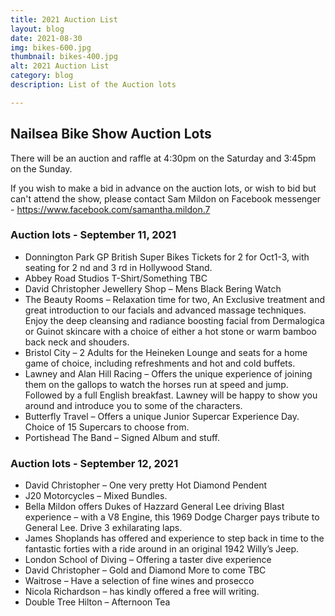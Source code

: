 ```yaml
---
title: 2021 Auction List
layout: blog
date: 2021-08-30
img: bikes-600.jpg
thumbnail: bikes-400.jpg
alt: 2021 Auction List
category: blog
description: List of the Auction lots

---
```


## Nailsea Bike Show Auction Lots

There will be an auction and raffle at 4:30pm on the Saturday and 3:45pm on the Sunday. 

If you wish to make a bid in advance on the auction lots, or wish to bid but can't attend the show, please contact Sam Mildon on Facebook messenger - https://www.facebook.com/samantha.mildon.7

### Auction lots - September 11, 2021

* Donnington Park GP British Super Bikes Tickets for 2 for
Oct1-3, with seating for 2 nd and 3 rd in Hollywood Stand.
* Abbey Road Studios T-Shirt/Something TBC
* David Christopher Jewellery Shop – Mens Black Bering
Watch
* The Beauty Rooms – Relaxation time for two, An
Exclusive treatment and great introduction to our facials
and advanced massage techniques. Enjoy the deep
cleansing and radiance boosting facial from Dermalogica
or Guinot skincare with a choice of either a hot stone or
warm bamboo back neck and shouders.
* Bristol City – 2 Adults for the Heineken Lounge and seats
for a home game of choice, including refreshments and
hot and cold buffets.
* Lawney and Alan Hill Racing – Offers the unique
experience of joining them on the gallops to watch the
horses run at speed and jump. Followed by a full English
breakfast. Lawney will be happy to show you around and
introduce you to some of the characters.
* Butterfly Travel – Offers a unique Junior Supercar
Experience Day. Choice of 15 Supercars to choose from.
* Portishead The Band – Signed Album and stuff.

### Auction lots - September 12, 2021

* David Christopher – One very pretty Hot Diamond
Pendent
* J20 Motorcycles – Mixed Bundles.
* Bella Mildon offers Dukes of Hazzard General Lee driving
Blast experience – with a V8 Engine, this 1969 Dodge
Charger pays tribute to General Lee. Drive 3 exhilarating
laps.
* James Shoplands has offered and experience to step
back in time to the fantastic forties with a ride around in
an original 1942 Willy’s Jeep.
* London School of Diving – Offering a taster dive
experience
* David Christopher – Gold and Diamond More to come
TBC
* Waitrose – Have a selection of fine wines and prosecco
* Nicola Richardson – has kindly offered a free will writing.
* Double Tree Hilton – Afternoon Tea
